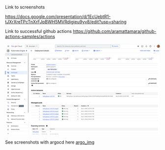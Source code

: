 Link to screenshots

https://docs.google.com/presentation/d/1EcUebtR1-tJXrXreTPcTnXrFJpBWH5MVRdigieu9yv8/edit?usp=sharing

Link to successful github actions
https://github.com/aramattamara/github-actions-samples/actions


![img.png](argo_img/img.png)

See screenshots with argocd here [argo_img](1.DevOps/homework/4.argocd/argo_img)
